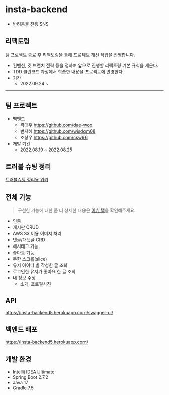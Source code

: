 # insta-backend
- 반려동물 전용 SNS

## 리팩토링
팀 프로젝트 종료 후 리팩토링을 통해 프로젝트 개선 작업을 진행합니다. 
- 컨벤션, 깃 브랜치 전략 등을 정하며 앞으로 진행할 리팩토링 기본 규칙을 세운다.
- TDD 클린코드 과정에서 학습한 내용을 프로젝트에 반영한다. 
- 기간
  - 2022.09.24 ~ 


--- 

## 팀 프로젝트
- 백엔드
  - 곽대우 https://github.com/dae-woo
  - 변지혜 https://github.com/wisdom08
  - 조상우 https://github.com/csw96
- 개발 기간
  - 2022.08.19 ~ 2022.08.25
## 트러블 슈팅 정리
[트러블슈팅 정리용 위키](https://github.com/wisdom08/insta-backend/wiki)

## 전체 기능
> 구현한 기능에 대한 좀 더 상세한 내용은 [이슈 탭](https://github.com/wisdom08/insta-backend/issues)을 확인해주세요.
- 인증
- 게시판 CRUD
- AWS S3 이용 이미지 처리
- 댓글/대댓글 CRD
- 해시태그 기능
- 좋아요 기능
- 무한 스크롤(slice)
- 유저 아이디 별 작성한 글 조회
- 로그인한 유저가 좋아요 한 글 조회
- 내 정보 수정
  - 소개, 프로필사진

## API
https://insta-backend5.herokuapp.com/swagger-ui/

## 백엔드 배포
https://insta-backend5.herokuapp.com/

## 개발 환경
- Intellij IDEA Ultimate
- Spring Boot 2.7.2
- Java 17
- Gradle 7.5
